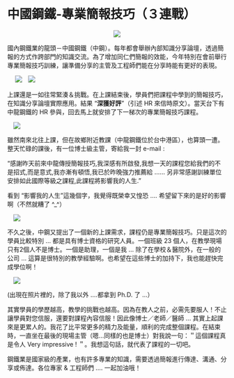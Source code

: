 # 中國鋼鐵-專業簡報技巧（３連戰） 

<div style="clear: both; text-align: center;"></div>
<p></p>
<div style="clear: both; text-align: center;"><a href="http://1.bp.blogspot.com/-F6noZnwzGLo/VhSDNCPauFI/AAAAAAAANmA/hr10rlN2A_0/s1600/%25E4%25B8%25AD%25E9%258B%25BC%25E7%259B%25B4%25E5%25BC%258F.gif" style="margin-left: 1em; margin-right: 1em;"><img border="0" src="http://1.bp.blogspot.com/-F6noZnwzGLo/VhSDNCPauFI/AAAAAAAANmA/hr10rlN2A_0/s1600/%25E4%25B8%25AD%25E9%258B%25BC%25E7%259B%25B4%25E5%25BC%258F.gif"/></a></div>
<p>國內鋼鐵業的龍頭－中國鋼鐵（中鋼）。每年都會舉辦內部知識分享論壇，透過簡報的方式作跨部門的知識交流。為了增加同仁們簡報的效能，今年特別在會前舉行專業簡報技巧訓練，讓準備分享的主管及工程師們能在分享時能有更好的表現。</p>
<p> <a name="more"></a></p>
<p> <a href="http://3.bp.blogspot.com/-6B6Q62pKEUA/VhSDMHVS-2I/AAAAAAAANls/I6MFvxrMkTE/s1600/image_thumb_60918cde401ad17732d414a867f6113c.png" style="margin-left: 1em; margin-right: 1em; text-align: center;"><img border="0" src="http://3.bp.blogspot.com/-6B6Q62pKEUA/VhSDMHVS-2I/AAAAAAAANls/I6MFvxrMkTE/s1600/image_thumb_60918cde401ad17732d414a867f6113c.png"/></a><img border="0" src="http://2.bp.blogspot.com/-YKrofBI8-zQ/VhSDMPJAnwI/AAAAAAAANl0/yqvw8hNDWi4/s1600/image_thumb_d2eae5d036674ead34bd5cd66f414222.png"/></p>
<p>上課還是一如往常緊湊＆挑戰。在上課結束後，學員們把課程中學到的簡報技巧，在知識分享論壇實際應用。結果 “<b>深獲好評</b>”（引述 HR 來信時原文）。當天台下有中龍鋼鐵的 HR 參與，回去馬上就安排了下一梯次的專業簡報技巧課程。</p>
<p><a href="http://3.bp.blogspot.com/-JoNS73DbReY/VhSDNf8z5lI/AAAAAAAANmE/_Lkr1bVMsk4/s1600/image_thumb_d5c31ca46b4f6fa5004f6b02a5f952a1.png" style="margin-left: 1em; margin-right: 1em; text-align: center;"><img border="0" src="http://3.bp.blogspot.com/-JoNS73DbReY/VhSDNf8z5lI/AAAAAAAANmE/_Lkr1bVMsk4/s1600/image_thumb_d5c31ca46b4f6fa5004f6b02a5f952a1.png"/></a></p>
<p>雖然南來北往上課，但在故鄉附近教課（中龍鋼鐵位於台中港區），也算頭一遭。整天忙碌的課後，有一位博士級主管，寄給我一封 e-mail :</p>
<p>“感謝昨天前來中龍傳授簡報技巧,我深感有所啟發,我想一天的課程您給我們的不是招式,而是意式,我亦漸有頓悟,我已於昨晚強力推薦給 …… 另非常感謝訓練單位安排如此國際等級之課程,此課程將影響我的人生.”</p>
<p>看到 “影響我的人生”這幾個字，我覺得既榮幸又惶恐 …. 希望留下來的是好的影響啊（不然就糟了 ^_^）</p>
<p><a href="http://2.bp.blogspot.com/-9cO8fFcKUJc/VhSDMBnxyOI/AAAAAAAANlw/Wspc2I9_-NE/s1600/image_thumb_8270f7e54b4e49edfe5dd07ffbd1229c.png" style="margin-left: 1em; margin-right: 1em; text-align: center;"><img border="0" src="http://2.bp.blogspot.com/-9cO8fFcKUJc/VhSDMBnxyOI/AAAAAAAANlw/Wspc2I9_-NE/s1600/image_thumb_8270f7e54b4e49edfe5dd07ffbd1229c.png"/></a></p>
<p>不久之後，中鋼又提出了一個新的上課需求，課程仍是專業簡報技巧。只是這次的學員比較特別 … 都是具有博士資格的研究人員。一個班級 23 個人，在教學現場只有2個人不是博士。一個是助理，一個是我 … 除了在學校＆醫院外，在一般的公司 … 這算是很特別的教學經驗啊。也希望在這些博士的加持下，我也能趕快完成學位啊！</p>
<p><a href="http://1.bp.blogspot.com/-_y2U-Xbk8Eg/VhSDNuvfefI/AAAAAAAANmQ/BFCHbCB29sc/s1600/image_thumb_fdf73e63496ed2442fdc2857157969d9.png" style="margin-left: 1em; margin-right: 1em; text-align: center;"><img border="0" src="http://1.bp.blogspot.com/-_y2U-Xbk8Eg/VhSDNuvfefI/AAAAAAAANmQ/BFCHbCB29sc/s1600/image_thumb_fdf73e63496ed2442fdc2857157969d9.png"/></a></p>
<p>(出現在照片裡的，除了我以外 ….都拿到 Ph.D. 了 …）</p>
<p>其實學員的學歷越高，教學的挑戰也越高。因為在教人之前，必需先要服人！不止讓學員對您信服，還要對課程內容信服！因此像博士／老師／醫師 … 其實上起課來是更累人的。我花了比平常更多的精力及能量，順利的完成整個課程。在結束時，一直坐在最後的現場主管（嗯…同樣的也是博士）對我說一句：＂這個課程真是令人 Very impressive ! ＂。我想這句話，就代表了課程的一切吧。</p>
<p>鋼鐵業是國家級的產業，也有許多專業的知識，需要透過簡報進行傳達、溝通、分享或佈達。各位專家 &amp; 工程師們 …. 一起加油哦！</p>
<div style="clear: both; text-align: center;"></div>